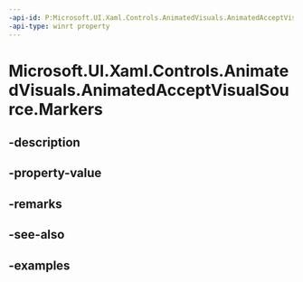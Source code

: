 ```yaml
---
-api-id: P:Microsoft.UI.Xaml.Controls.AnimatedVisuals.AnimatedAcceptVisualSource.Markers
-api-type: winrt property
---
```


# Microsoft.UI.Xaml.Controls.AnimatedVisuals.AnimatedAcceptVisualSource.Markers

<!--
public System.Collections.Generic.IReadOnlyDictionary<string,double> Markers { get; }
-->


## -description

## -property-value

## -remarks

## -see-also

## -examples


